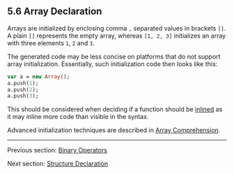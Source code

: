## 5.6 Array Declaration

Arrays are initialized by enclosing comma `,` separated values in brackets `[]`. A plain `[]` represents the empty array, whereas `[1, 2, 3]` initializes an array with three elements `1`, `2` and `3`.

The generated code may be less concise on platforms that do not support array initialization. Essentially, such initialization code then looks like this:

```haxe
var a = new Array();
a.push(1);
a.push(2);
a.push(3);
```
This should be considered when deciding if a function should be [inlined](4.4.2-Inline.md) as it may inline more code than visible in the syntax.

Advanced initialization techniques are described in [Array Comprehension](7.5-Array_Comprehension.md).

---

Previous section: [Binary Operators](5.4-Binary_Operators.md)

Next section: [Structure Declaration](5.7-Structure_Declaration.md)